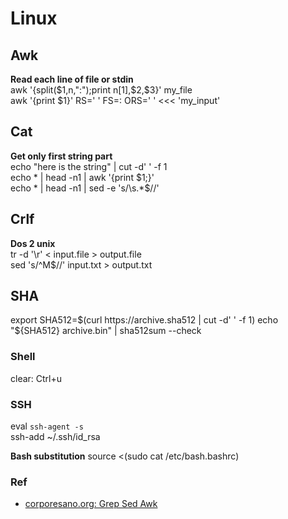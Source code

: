 Linux
=====

Awk
---
**Read each line of file or stdin**  
awk '{split($1,n,":");print n[1],$2,$3}' my_file  
awk '{print $1}' RS=' ' FS=: ORS=' ' <<< 'my_input'  

Cat
---
**Get only first string part**  
echo "here is the string" | cut -d' ' -f 1  
echo * | head -n1 | awk '{print $1;}'  
echo * | head -n1 | sed -e 's/\s.*$//'  

Crlf
---
**Dos 2 unix**  
tr -d '\r' < input.file > output.file  
sed 's/^M$//' input.txt > output.txt  

## SHA 
export SHA512=$(curl https://archive.sha512 | cut -d' ' -f 1)  
echo "${SHA512} archive.bin" | sha512sum --check

### Shell
clear: Ctrl+u  

### SSH
eval `ssh-agent -s`  
ssh-add ~/.ssh/id_rsa  

**Bash substitution**
source <(sudo cat /etc/bash.bashrc)

### Ref
* [corporesano.org: Grep Sed Awk](http://www.corporesano.org/doc-site/grepawksed.html)
